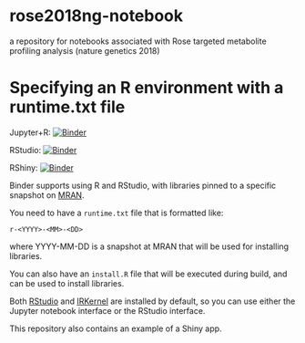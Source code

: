 # rose2018ng-notebook

a repository for notebooks associated with Rose targeted metabolite profiling analysis (nature genetics 2018)

# Specifying an R environment with a runtime.txt file

Jupyter+R: [![Binder](http://mybinder.org/badge.svg)](http://beta.mybinder.org/v2/gh/proccaserra/rose2018ng-notebook/master?filepath=rose-metabolites-analysis.ipynb)

RStudio: [![Binder](http://mybinder.org/badge.svg)](http://beta.mybinder.org/v2/gh/proccaserra/rose2018ng-notebook/master?urlpath=rstudio)

RShiny: [![Binder](http://mybinder.org/badge.svg)](http://beta.mybinder.org/v2/gh/proccaserra/rose2018ng-notebook/master?urlpath=shiny/)

Binder supports using R and RStudio, with libraries pinned to a specific
snapshot on [MRAN](https://mran.microsoft.com/documents/rro/reproducibility).

You need to have a `runtime.txt` file that is formatted like:

```
r-<YYYY>-<MM>-<DD>
```

where YYYY-MM-DD is a snapshot at MRAN that will be used for installing
libraries.

You can also have an `install.R` file that will be executed during build,
and can be used to install libraries.

Both [RStudio](https://www.rstudio.com/) and [IRKernel](https://irkernel.github.io/)
are installed by default, so you can use either the Jupyter notebook interface or
the RStudio interface.

This repository also contains an example of a Shiny app.


